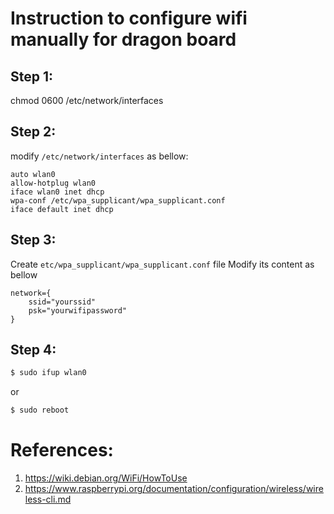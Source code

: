 # Instruction to configure wifi manually for dragon board
## Step 1:
chmod 0600 /etc/network/interfaces
## Step 2:
modify `/etc/network/interfaces` as bellow:

```
auto wlan0
allow-hotplug wlan0
iface wlan0 inet dhcp
wpa-conf /etc/wpa_supplicant/wpa_supplicant.conf
iface default inet dhcp
```
## Step 3:
Create `etc/wpa_supplicant/wpa_supplicant.conf` file
Modify its content as bellow

```
network={
    ssid="yourssid"
    psk="yourwifipassword"
}
```
## Step 4:
```bash
$ sudo ifup wlan0
```
or
```bash
$ sudo reboot
```
# References:
1. https://wiki.debian.org/WiFi/HowToUse
2. https://www.raspberrypi.org/documentation/configuration/wireless/wireless-cli.md



